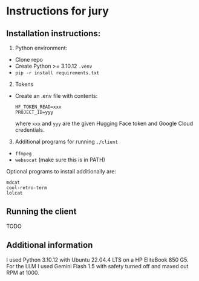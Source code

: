 # Instructions for jury

## Installation instructions:

1. Python environment:
  * Clone repo
  * Create Python >= 3.10.12 `.venv`
  * `pip -r install requirements.txt`
2. Tokens
  * Create an .env file with contents:
    ```
    HF_TOKEN_READ=xxx
    PROJECT_ID=yyy
    ```
    where `xxx` and `yyy` are the given Hugging Face token and Google Cloud credentials.
3. Additional programs for running `./client`
  * `ffmpeg`
  * `websocat` (make sure this is in PATH)

Optional programs to install additionally are:
```
mdcat
cool-retro-term
lolcat
```

## Running the client

TODO

## Additional information

I used Python 3.10.12 with Ubuntu 22.04.4 LTS on a HP EliteBook 850 G5. For the LLM I used Gemini Flash 1.5 with safety turned off and maxed out RPM at 1000.